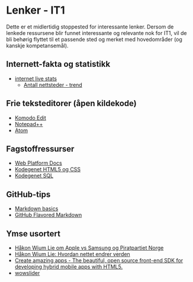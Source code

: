Lenker - IT1
============

Dette er et midlertidig stoppested for interessante lenker. Dersom de lenkede ressursene blir funnet interessante og relevante nok for IT1, vil de bli behørig flyttet til et passende sted og merket med hovedområder (og kanskje kompetansemål).

Internett-fakta og statistikk
-----------------------------
* [internet live stats](http://www.internetlivestats.com/)
  * [Antall nettsteder - trend](http://www.internetlivestats.com/total-number-of-websites/#trend)


Frie teksteditorer (åpen kildekode)
-----------------------------------
* [Komodo Edit](http://komodoide.com/komodo-edit/)
* [Notepad++](https://notepad-plus-plus.org/)
* [Atom](https://atom.io/)

Fagstoffressurser
-----------------
* [Web Platform Docs](https://docs.webplatform.org/wiki/Main_Page)
* [Kodegenet HTML5 og CSS](https://kodegenet.no/track/html5)
* [Kodegenet SQL](https://kodegenet.no/track/sql)

GitHub-tips
-----------
* [Markdown basics](https://help.github.com/articles/markdown-basics/)
* [GitHub Flavored Markdown](https://help.github.com/articles/github-flavored-markdown/)

Ymse usortert
-------------
* [Håkon Wium Lie om Apple vs Samsung og Piratpartiet Norge](https://www.youtube.com/watch?v=6Ae_2iZem60)
* [Håkon Wium Lie: Hvordan nettet endrer verden](https://www.youtube.com/watch?v=lYkeh5VAGWQ)
* [Create amazing apps - The beautiful, open source front-end SDK for developing hybrid mobile apps with HTML5.](http://ionicframework.com/)
* [wowslider](http://wowslider.com/)
